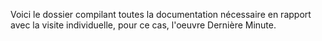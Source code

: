Voici le dossier compilant toutes la documentation nécessaire en rapport avec la visite individuelle, pour ce cas, l'oeuvre Dernière Minute.
